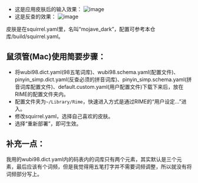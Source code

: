 - 这是应用皮肤后的输入效果：
![image](https://raw.githubusercontent.com/thep0y/rime-98/master/images/default.png)
- 这是反查的效果：
![image](https://raw.githubusercontent.com/thep0y/rime-98/master/images/reverse.png)

皮肤是在squirrel.yaml里，名叫“mojave_dark”，配置可参考本仓库/build/squirrel.yaml。


## 鼠须管(Mac)使用简要步骤：
- 将wubi98.dict.yaml(98五笔词库)、wubi98.schema.yaml(配置文件)、pinyin_simp.dict.yaml(反查必须的拼音词库)、pinyin_simp.schema.yaml(拼音词库配置文件)、default.custom.yaml(用户配置文件)下载下来后，放在RIME的配置文件夹内。
- 配置文件夹为`~/Library/Rime`，快速进入方式是通过RIME的“用户设定...”进入。
- 修改squirrel.yaml，选择自己喜欢的皮肤。
- 选择“重新部署”，即可生效。



## 补充一点：
我用的wubi98.dict.yaml内的码表内的词库只有两个元素，其实默认是三个元素，最后应该有个词频，但是我觉得用五笔打字并不需要词频调整，所以就没有将词频部分写上。
